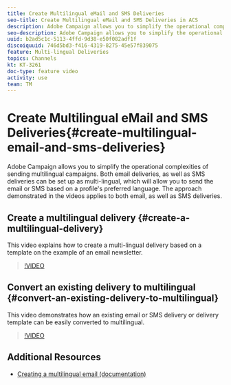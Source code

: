 ```yaml
---
title: Create Multilingual eMail and SMS Deliveries
seo-title: Create Multilingual eMail and SMS Deliveries in ACS
description: Adobe Campaign allows you to simplify the operational complexities of sending multilingual campaigns. Both email deliveries, as well as SMS deliveries can be set up as multi-lingual, which will allow you to send the email or SMS based on a profile's preferred language. The approach demonstrated in the videos applies to both email, as well as SMS deliveries.
seo-description: Adobe Campaign allows you to simplify the operational complexities of sending multilingual campaigns. Both email deliveries, as well as SMS deliveries can be set up as multi-lingual, which will allow you to send the email or SMS based on a profile's preferred language. The approach demonstrated in the videos applies to both email, as well as SMS deliveries.
uuid: b2ad5c1c-5113-4ffd-9d38-e50f082adf1f
discoiquuid: 746d5bd3-f416-4319-8275-45e57f839075
feature: Multi-lingual Deliveries
topics: Channels
kt: KT-3261
doc-type: feature video
activity: use
team: TM
---
```


# Create Multilingual eMail and SMS Deliveries{#create-multilingual-email-and-sms-deliveries}

Adobe Campaign allows you to simplify the operational complexities of sending multilingual campaigns. Both email deliveries, as well as SMS deliveries can be set up as multi-lingual, which will allow you to send the email or SMS based on a profile's preferred language. The approach demonstrated in the videos applies to both email, as well as SMS deliveries.

## Create a multilingual delivery {#create-a-multilingual-delivery}

This video explains how to create a multi-lingual delivery based on a template on the example of an email newsletter.

>[!VIDEO](https://video.tv.adobe.com/v/23252?quality=12)

## Convert an existing delivery to multilingual {#convert-an-existing-delivery-to-multilingual}

This video demonstrates how an existing email or SMS delivery or delivery template can be easily converted to multilingual.

>[!VIDEO](https://video.tv.adobe.com/v/23251?quality=12)

## Additional Resources

* [Creating a multilingual email (documentation)](https://helpx.adobe.com/campaign/standard/channels/using/creating-a-multilingual-email.html)
